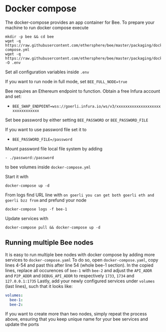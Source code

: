 # Docker compose

The docker-compose provides an app container for Bee.
To prepare your machine to run docker compose execute
```
mkdir -p bee && cd bee
wget -q https://raw.githubusercontent.com/ethersphere/bee/master/packaging/docker/docker-compose.yml
wget -q https://raw.githubusercontent.com/ethersphere/bee/master/packaging/docker/env -O .env
```
Set all configuration variables inside `.env`

If you want to run node in full mode, set `BEE_FULL_NODE=true`

Bee requires an Ethereum endpoint to function. Obtain a free Infura account and set:
- `BEE_SWAP_ENDPOINT=wss://goerli.infura.io/ws/v3/xxxxxxxxxxxxxxxxxxxxxxxxxxxxxxxx`

Set bee password by either setting `BEE_PASSWORD` or `BEE_PASSWORD_FILE`

If you want to use password file set it to
- `BEE_PASSWORD_FILE=/password`

Mount password file local file system by adding
```
- ./password:/password
```
to bee volumes inside `docker-compose.yml`

Start it with
```
docker-compose up -d
```

From logs find URL line with `on goerli you can get both goerli eth and goerli bzz from` and prefund your node
```
docker-compose logs -f bee-1
```

Update services with
```
docker-compose pull && docker-compose up -d
```

## Running multiple Bee nodes
It is easy to run multiple bee nodes with docker compose by adding more services to `docker-compose.yaml`
To do so, open `docker-compose.yaml`, copy lines 4-54 and past this after line 54 (whole bee-1 section).
In the copied lines, replace all occurences of `bee-1` with `bee-2` and adjust the `API_ADDR` and `P2P_ADDR` and `DEBUG_API_ADDR` to respectively `1733`, `1734` and `127.0.0.1:1735`
Lastly, add your newly configured services under `volumes` (last lines), such that it looks like:
```yaml
volumes:
  bee-1:
  bee-2:
```

If you want to create more than two nodes, simply repeat the process above, ensuring that you keep unique name for your bee services and update the ports
